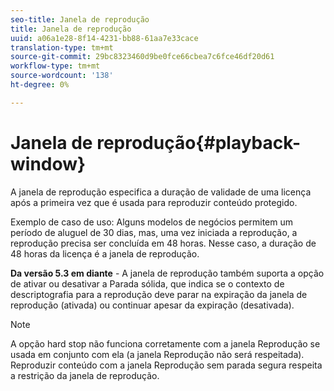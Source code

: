 ```yaml
---
seo-title: Janela de reprodução
title: Janela de reprodução
uuid: a06a1e28-8f14-4231-bb88-61aa7e33cace
translation-type: tm+mt
source-git-commit: 29bc8323460d9be0fce66cbea7c6fce46df20d61
workflow-type: tm+mt
source-wordcount: '138'
ht-degree: 0%

---
```



# Janela de reprodução{#playback-window}

A janela de reprodução especifica a duração de validade de uma licença após a primeira vez que é usada para reproduzir conteúdo protegido.

Exemplo de caso de uso: Alguns modelos de negócios permitem um período de aluguel de 30 dias, mas, uma vez iniciada a reprodução, a reprodução precisa ser concluída em 48 horas. Nesse caso, a duração de 48 horas da licença é a janela de reprodução.

**Da versão 5.3 em diante**  - A janela de reprodução também suporta a opção de ativar ou desativar a Parada sólida, que indica se o contexto de descriptografia para a reprodução deve parar na expiração da janela de reprodução (ativada) ou continuar apesar da expiração (desativada).

>[!NOTE]
>
>A opção hard stop não funciona corretamente com a janela Reprodução se usada em conjunto com ela (a janela Reprodução não será respeitada). Reproduzir conteúdo com a janela Reprodução sem parada segura respeita a restrição da janela de reprodução.

